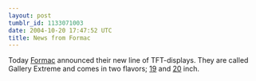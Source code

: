 ```yaml
---
layout: post
tumblr_id: 1133071003
date: 2004-10-20 17:47:52 UTC
title: News from Formac
---
```


Today <a href="http://www.formac.us/" target="_blank">Formac</a> announced their new line of TFT-displays. They are called Gallery Extreme and comes in two flavors; <a href="http://www.formac.us/p_bin/?cid=solutions_displays_gallery1900_01" target="_blank">19</a> and <a href="http://www.formac.us/p_bin/?cid=solutions_displays_gallery2010_01" target="_blank">20</a> inch.
